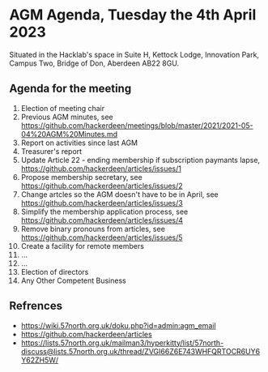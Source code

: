 # AGM Agenda, Tuesday the 4th April 2023 

Situated in the Hacklab's space in Suite H, Kettock Lodge, Innovation Park, Campus Two, Bridge of Don, Aberdeen AB22 8GU.


## Agenda for the meeting

1. Election of meeting chair
2. Previous AGM minutes, see https://github.com/hackerdeen/meetings/blob/master/2021/2021-05-04%20AGM%20Minutes.md
3. Report on activities since last AGM
4. Treasurer's report
5. Update Article 22 - ending membership if subscription paymants lapse, https://github.com/hackerdeen/articles/issues/1
6. Propose membership secretary, see https://github.com/hackerdeen/articles/issues/2
7. Change artcles so the AGM doesn't have to be in April, see https://github.com/hackerdeen/articles/issues/3
8. Simplify the membership application process, see https://github.com/hackerdeen/articles/issues/4
9. Remove binary pronouns from articles, see https://github.com/hackerdeen/articles/issues/5
10. Create a facility for remote members
11. ...
12. ...
13. Election of directors
14. Any Other Competent Business



## Refrences
* https://wiki.57north.org.uk/doku.php?id=admin:agm_email
* https://github.com/hackerdeen/articles
* https://lists.57north.org.uk/mailman3/hyperkitty/list/57north-discuss@lists.57north.org.uk/thread/ZVGI66Z6E743WHFQRTOCR6UY6Y62ZH5W/
